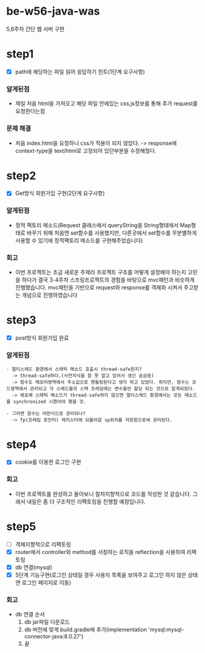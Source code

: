 # be-w56-java-was
5,6주차 간단 웹 서버 구현

# step1 
- [x] path에 해당하는 파일 읽어 응답하기 힌트(1단계 요구사항)


### 알게된점
- 제일 처음 html을 가져오고 해당 파일 안에있는 css,js정보를 통해 추가 request를 요청한다는점

### 문제 해결
- 처음 index.html을 요청하니 css가 적용이 되지 않았다. -> response에 context-type을 text/html로 고정되어 있던부분을 수정해줬다.


# step2
- [x] Get방식 회원가입 구현(2단계 요구사항)

### 알게된점
- 정적 팩토리 메소드(Request 클래스에서 queryString을 String형태에서 Map형태로 바꾸기 위해 처음엔 set함수를 사용했지만, 다른곳에서 set함수를 무분별하게 사용할 수 있기에 정적팩토리 메소드를 구현해주었습니다)

### 회고
- 이번 프로젝트는 조금 새로운 주제라 프로젝트 구조를 어떻게 설정해야 하는지 고민을 하다가 결국 3-4주차 스프링프로젝트의 경험을 바탕으로 mvc패턴과 비슷하게 진행했습니다. mvc패턴을 기반으로 request와 response를 객체화 시켜서 주고받는 개념으로 진행하였습니다

# step3
- [x] post방식 회원가입 완료

### 알게된점
    - 멀티스레드 환경에서 스태틱 메소드 호출시 thread-safe한지?
      -> thread-safe하다.(사전지식을 잘 못 알고 있어서 생긴 궁금증)
      -> 함수도 메모리영역에서 주소값으로 핸들링된다고 생각 하고 있었다. 하지만, 함수는 코드영역에서 관리되고 각 스레드들의 스택 프레임에는 변수들만 할당 되는 것으로 알게되었다.
      -> 애초에 스태틱 메소드가 thread-safe하지 않으면 멀티스레드 환경에서는 모든 메소드를 synchronized 시켰어야 했을 것. 
    
    - 그러면 함수는 어떤식으로 관리되나?
      -> fp(프레임 포인터) 레지스터에 되돌아갈 sp위치를 저장함으로써 관리된다. 


# step4
- [x] cookie를 이용한 로그인 구현

### 회고
- 이번 프로젝트를 완성하고 돌아보니 절차지향적으로 코드를 작성한 것 같습니다. 그래서 내일은 좀 더 구조적인 리팩토링을 진행할 예정입니다.

# step5
- [ ] 객체지향적으로 리팩토링
- [x] router에서 controller와 method를 서칭하는 로직을 reflection을 사용하여 리팩토링
- [x] db 연결(mysql)
- [x] 5단계 기능구현(로그인 상태일 경우 사용자 목록을 보여주고 로그인 하지 않은 상태면 로그인 페이지로 이동)

### 회고
- db 연결 순서
  1. db jar파일 다운로드
  2. db 버전에 맞게 build.gradle에 추가(implementation 'mysql:mysql-connector-java:8.0.27')
  3. 끝